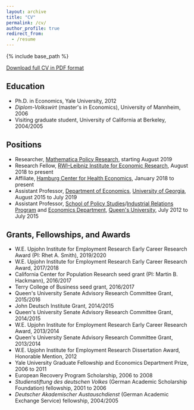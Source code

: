 ```yaml
---
layout: archive
title: "CV"
permalink: /cv/
author_profile: true
redirect_from:
  - /resume
---
```


{% include base_path %}

[Download full CV in PDF format](https://rvpohl.github.io/files/CV_RVPohl.pdf)

## Education

* Ph.D. in Economics, Yale University, 2012
* *Diplom-Volkswirt* (master's in Economics), University of Mannheim, 2006
* Visiting graduate student, University of California at Berkeley, 2004/2005

## Positions

* Researcher, [Mathematica Policy Research](https://www.mathematica-mpr.com), starting August 2019
* Research Fellow, [RWI–Leibniz Institute for Economic Research](http://en.rwi-essen.de), August 2018 to present
* Affiliate, [Hamburg Center for Health Economics](https://www.hche.uni-hamburg.de), January 2018 to present
* Assistant Professor, [Department of Economics](http://www.terry.uga.edu/academics/offices/economics/), [University of Georgia](https://www.uga.edu), August 2015 to July 2019
* Assistant Professor, [School of Policy Studies](https://www.queensu.ca/sps/home)/[Industrial Relations Program](https://mir.queensu.ca) and [Economics Department](https://www.econ.queensu.ca), [Queen's University](https://www.queensu.ca), July 2012 to July 2015

## Grants, Fellowships, and Awards

* W.E. Upjohn Institute for Employment Research Early Career Research Award (PI: Rhet A. Smith), 2019/2020
* W.E. Upjohn Institute for Employment Research Early Career Research Award, 2017/2018
* California Center for Population Research seed grant (PI: Martin B. Hackmann), 2016/2017
* Terry College of Business seed grant, 2016/2017
* Queen's University Senate Advisory Research Committee Grant, 2015/2016
* John Deutsch Institute Grant, 2014/2015
* Queen's University Senate Advisory Research Committee Grant, 2014/2015
* W.E. Upjohn Institute for Employment Research Early Career Research Award, 2013/2014
* Queen's University Senate Advisory Research Committee Grant, 2013/2014
* W.E. Upjohn Institute for Employment Research Dissertation Award, Honorable Mention, 2012
* Yale University Graduate Fellowship and Economics Department Prize, 2006 to 2011
* European Recovery Program Scholarship, 2006 to 2008
* *Studienstiftung des deutschen Volkes* (German Academic Scholarship Foundation) fellowship, 2001 to 2006
* *Deutscher Akademischer Austauschdienst* (German Academic Exchange Service) fellowship, 2004/2005